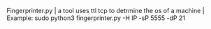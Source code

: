 Fingerprinter.py | a tool uses ttl tcp to detrmine the os of a machine | Example: sudo python3 fingerprinter.py -H IP -sP 5555 -dP 21  
